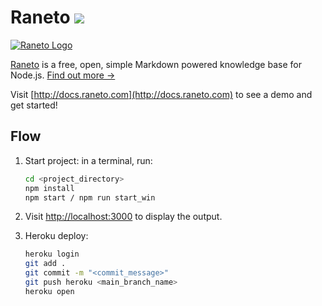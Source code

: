 Raneto [![](https://travis-ci.org/gilbitron/Raneto.svg?branch=master)](https://travis-ci.org/gilbitron/Raneto)
======

[![Raneto Logo](https://raw.githubusercontent.com/gilbitron/Raneto/master/logo/logo_readme.png)](http://raneto.com/)


[Raneto](http://raneto.com) is a free, open, simple Markdown powered knowledge base for Node.js.
[Find out more &rarr;](http://docs.raneto.com/what-is-raneto)

Visit [http://docs.raneto.com](http://docs.raneto.com) to see a demo and get started!

Flow
----------

1. Start project: in a terminal, run:

   ```bash
   cd <project_directory>
   npm install
   npm start / npm run start_win
   ```

2. Visit [http://localhost:3000](http://localhost:3000) to display the output.
3. Heroku deploy:

   ```bash
   heroku login
   git add .
   git commit -m "<commit_message>"
   git push heroku <main_branch_name>
   heroku open
   ```
